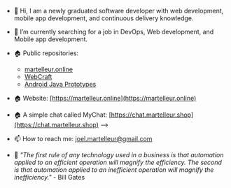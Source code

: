 - 👋 Hi, I am a newly graduated software developer with web development, mobile app development, and continuous delivery knowledge. 

- 🌱 I’m currently searching for a job in DevOps, Web development, and Mobile app development. 

- &#127968; Public repositories:
  - [martelleur.online](https://gitlab.com/martelleur-public/martelleur.online)
  - [WebCraft](https://gitlab.com/martelleur-public/martelleur.online/-/blob/main/lib/doc/todo/project-webcraft-library.md#project-webcraft-library)
  - [Android Java Prototypes](https://gitlab.com/martelleur-public/android-java)

- &#127968; Website: [https://martelleur.online](https://martelleur.online)
  
- &#127968; A simple chat called MyChat: [https://chat.martelleur.shop](https://chat.martelleur.shop) -->

- 📫 How to reach me: joel.martelleur@gmail.com

- &#128221; _"The first rule of any technology used in a business is that automation applied to an efficient operation will magnify the efficiency. The second is that automation applied to an inefficient operation will magnify the inefficiency."_ - Bill Gates

<!---
Martelleur/Martelleur is a ✨ special ✨ repository because its `README.md` (this file) appears on your GitHub profile.
You can click the Preview link to take a look at your changes.
--->
